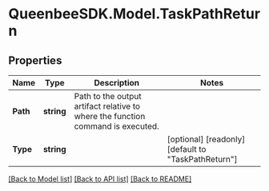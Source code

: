 
# QueenbeeSDK.Model.TaskPathReturn

## Properties

Name | Type | Description | Notes
------------ | ------------- | ------------- | -------------
**Path** | **string** | Path to the output artifact relative to where the function command is executed. | 
**Type** | **string** |  | [optional] [readonly] [default to "TaskPathReturn"]

[[Back to Model list]](../README.md#documentation-for-models)
[[Back to API list]](../README.md#documentation-for-api-endpoints)
[[Back to README]](../README.md)

